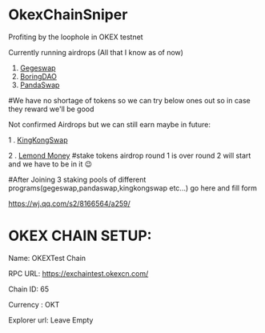# OkexChainSniper
Profiting by the loophole in OKEX testnet

Currently running airdrops (All that I know as of now)
1. [Gegeswap](https://docs.gegeswap.finance/how-to-join-gegeswap.finance-airdrop)
2. [BoringDAO](https://theboringdao.medium.com/boringdao-airdrop-task-on-okexchain-6165f4ec1b69)
3. [PandaSwap](https://docs.pandaex.org/interact-with-us/public-test-phase-2-gong-ce-di-er-jie-duan)

#We have no shortage of tokens so we can try below ones out so in case they reward we'll be good

Not confirmed Airdrops but we can still earn maybe in future:

1 . [KingKongSwap](https://app.kingkong.exchange/#/)

2 . [Lemond Money](https://www.lemond.money/farm?inviter=0x9f843eFF53f2Ec551C2Fcdd32aA5eEF25a6fA4e4) #stake tokens airdrop round 1 is over round 2 will start and we have to be in it 😉


#After Joining 3 staking pools of different programs(gegeswap,pandaswap,kingkongswap etc...) go here and fill form

https://wj.qq.com/s2/8166564/a259/

# OKEX CHAIN SETUP:

Name: OKEXTest Chain

RPC URL: https://exchaintest.okexcn.com/

Chain ID: 65

Currency : OKT

Explorer url: Leave Empty 
